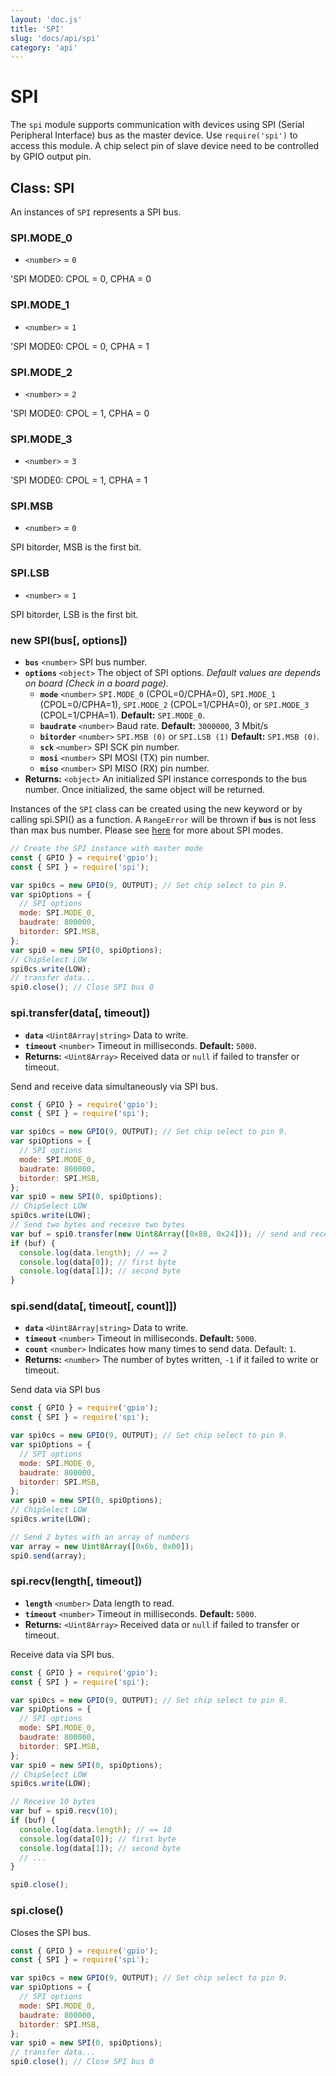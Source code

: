 ```yaml
---
layout: 'doc.js'
title: 'SPI'
slug: 'docs/api/spi'
category: 'api'
---
```


# SPI

The `spi` module supports communication with devices using SPI (Serial Peripheral Interface) bus as the master device. Use `require('spi')` to access this module. A chip select pin of slave device need to be controlled by GPIO output pin.

## Class: SPI

An instances of `SPI` represents a SPI bus.

### SPI.MODE_0

- `<number>` = `0`

'SPI MODE0: CPOL = 0, CPHA = 0

### SPI.MODE_1

- `<number>` = `1`

'SPI MODE0: CPOL = 0, CPHA = 1

### SPI.MODE_2

- `<number>` = `2`

'SPI MODE0: CPOL = 1, CPHA = 0

### SPI.MODE_3

- `<number>` = `3`

'SPI MODE0: CPOL = 1, CPHA = 1

### SPI.MSB

- `<number>` = `0`

SPI bitorder, MSB is the first bit.

### SPI.LSB

- `<number>` = `1`

SPI bitorder, LSB is the first bit.

### new SPI(bus\[, options])

- **`bus`** `<number>` SPI bus number.
- **`options`** `<object>` The object of SPI options. _Default values are depends on board (Check in a board page)._
  - **`mode`** `<number>` `SPI.MODE_0` (CPOL=0/CPHA=0), `SPI.MODE_1` (CPOL=0/CPHA=1), `SPI.MODE_2` (CPOL=1/CPHA=0), or `SPI.MODE_3` (CPOL=1/CPHA=1). **Default:** `SPI.MODE_0`.
  - **`baudrate`** `<number>` Baud rate. **Default:** `3000000`, 3 Mbit/s
  - **`bitorder`** `<number>` `SPI.MSB (0)` or `SPI.LSB (1)` **Default:** `SPI.MSB (0)`.
  - **`sck`** `<number>` SPI SCK pin number.
  - **`mosi`** `<number>` SPI MOSI (TX) pin number.
  - **`miso`** `<number>` SPI MISO (RX) pin number.
- **Returns:** `<object>` An initialized SPI instance corresponds to the bus number. Once initialized, the same object will be returned.

Instances of the `SPI` class can be created using the new keyword or by calling spi.SPI() as a function. A `RangeError` will be thrown if **`bus`** is not less than max bus number. Please see [here](https://en.wikipedia.org/wiki/Serial_Peripheral_Interface#Clock_polarity_and_phase) for more about SPI modes.

```javascript
// Create the SPI instance with master mode
const { GPIO } = require('gpio');
const { SPI } = require('spi');

var spi0cs = new GPIO(9, OUTPUT); // Set chip select to pin 9.
var spiOptions = {
  // SPI options
  mode: SPI.MODE_0,
  baudrate: 800000,
  bitorder: SPI.MSB,
};
var spi0 = new SPI(0, spiOptions);
// ChipSelect LOW
spi0cs.write(LOW);
// transfer data...
spi0.close(); // Close SPI bus 0
```

### spi.transfer(data\[, timeout])

- **`data`** `<Uint8Array|string>` Data to write.
- **`timeout`** `<number>` Timeout in milliseconds. **Default:** `5000`.
- **Returns:** `<Uint8Array>` Received data or `null` if failed to transfer or timeout.

Send and receive data simultaneously via SPI bus.

```javascript
const { GPIO } = require('gpio');
const { SPI } = require('spi');

var spi0cs = new GPIO(9, OUTPUT); // Set chip select to pin 9.
var spiOptions = {
  // SPI options
  mode: SPI.MODE_0,
  baudrate: 800000,
  bitorder: SPI.MSB,
};
var spi0 = new SPI(0, spiOptions);
// ChipSelect LOW
spi0cs.write(LOW);
// Send two bytes and receive two bytes
var buf = spi0.transfer(new Uint8Array([0x88, 0x24])); // send and receive two byte data.
if (buf) {
  console.log(data.length); // == 2
  console.log(data[0]); // first byte
  console.log(data[1]); // second byte
}
```

### spi.send(data\[, timeout\[, count]])

- **`data`** `<Uint8Array|string>` Data to write.
- **`timeout`** `<number>` Timeout in milliseconds. **Default:** `5000`.
- **`count`** `<number>` Indicates how many times to send data. Default: `1`.
- **Returns:** `<number>` The number of bytes written, `-1` if it failed to write or timeout.

Send data via SPI bus

```javascript
const { GPIO } = require('gpio');
const { SPI } = require('spi');

var spi0cs = new GPIO(9, OUTPUT); // Set chip select to pin 9.
var spiOptions = {
  // SPI options
  mode: SPI.MODE_0,
  baudrate: 800000,
  bitorder: SPI.MSB,
};
var spi0 = new SPI(0, spiOptions);
// ChipSelect LOW
spi0cs.write(LOW);

// Send 2 bytes with an array of numbers
var array = new Uint8Array([0x6b, 0x00]);
spi0.send(array);
```

### spi.recv(length\[, timeout])

- **`length`** `<number>` Data length to read.
- **`timeout`** `<number>` Timeout in milliseconds. **Default:** `5000`.
- **Returns:** `<Uint8Array>` Received data or `null` if failed to transfer or timeout.

Receive data via SPI bus.

```javascript
const { GPIO } = require('gpio');
const { SPI } = require('spi');

var spi0cs = new GPIO(9, OUTPUT); // Set chip select to pin 9.
var spiOptions = {
  // SPI options
  mode: SPI.MODE_0,
  baudrate: 800000,
  bitorder: SPI.MSB,
};
var spi0 = new SPI(0, spiOptions);
// ChipSelect LOW
spi0cs.write(LOW);

// Receive 10 bytes
var buf = spi0.recv(10);
if (buf) {
  console.log(data.length); // == 10
  console.log(data[0]); // first byte
  console.log(data[1]); // second byte
  // ...
}

spi0.close();
```

### spi.close()

Closes the SPI bus.

```javascript
const { GPIO } = require('gpio');
const { SPI } = require('spi');

var spi0cs = new GPIO(9, OUTPUT); // Set chip select to pin 9.
var spiOptions = {
  // SPI options
  mode: SPI.MODE_0,
  baudrate: 800000,
  bitorder: SPI.MSB,
};
var spi0 = new SPI(0, spiOptions);
// transfer data...
spi0.close(); // Close SPI bus 0
```
